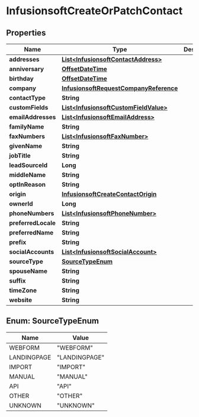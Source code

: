 
# InfusionsoftCreateOrPatchContact

## Properties
Name | Type | Description | Notes
------------ | ------------- | ------------- | -------------
**addresses** | [**List&lt;InfusionsoftContactAddress&gt;**](InfusionsoftContactAddress.md) |  |  [optional]
**anniversary** | [**OffsetDateTime**](OffsetDateTime.md) |  |  [optional]
**birthday** | [**OffsetDateTime**](OffsetDateTime.md) |  |  [optional]
**company** | [**InfusionsoftRequestCompanyReference**](InfusionsoftRequestCompanyReference.md) |  |  [optional]
**contactType** | **String** |  |  [optional]
**customFields** | [**List&lt;InfusionsoftCustomFieldValue&gt;**](InfusionsoftCustomFieldValue.md) |  |  [optional]
**emailAddresses** | [**List&lt;InfusionsoftEmailAddress&gt;**](InfusionsoftEmailAddress.md) |  |  [optional]
**familyName** | **String** |  |  [optional]
**faxNumbers** | [**List&lt;InfusionsoftFaxNumber&gt;**](InfusionsoftFaxNumber.md) |  |  [optional]
**givenName** | **String** |  |  [optional]
**jobTitle** | **String** |  |  [optional]
**leadSourceId** | **Long** |  |  [optional]
**middleName** | **String** |  |  [optional]
**optInReason** | **String** |  |  [optional]
**origin** | [**InfusionsoftCreateContactOrigin**](InfusionsoftCreateContactOrigin.md) |  |  [optional]
**ownerId** | **Long** |  |  [optional]
**phoneNumbers** | [**List&lt;InfusionsoftPhoneNumber&gt;**](InfusionsoftPhoneNumber.md) |  |  [optional]
**preferredLocale** | **String** |  |  [optional]
**preferredName** | **String** |  |  [optional]
**prefix** | **String** |  |  [optional]
**socialAccounts** | [**List&lt;InfusionsoftSocialAccount&gt;**](InfusionsoftSocialAccount.md) |  |  [optional]
**sourceType** | [**SourceTypeEnum**](#SourceTypeEnum) |  |  [optional]
**spouseName** | **String** |  |  [optional]
**suffix** | **String** |  |  [optional]
**timeZone** | **String** |  |  [optional]
**website** | **String** |  |  [optional]


<a name="SourceTypeEnum"></a>
## Enum: SourceTypeEnum
Name | Value
---- | -----
WEBFORM | &quot;WEBFORM&quot;
LANDINGPAGE | &quot;LANDINGPAGE&quot;
IMPORT | &quot;IMPORT&quot;
MANUAL | &quot;MANUAL&quot;
API | &quot;API&quot;
OTHER | &quot;OTHER&quot;
UNKNOWN | &quot;UNKNOWN&quot;




